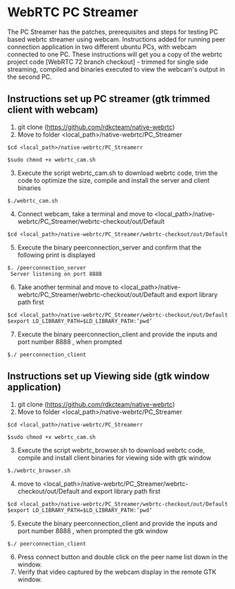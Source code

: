 # WebRTC PC Streamer

The PC Streamer has the patches, prerequisites and steps for testing PC based webrtc streamer using webcam. Instructions added for running peer connection application in two different ubuntu PCs, with webcam connected to one PC. These instructions will get you a copy of the webrtc project code [WebRTC 72 branch checkout] - trimmed for single side streaming, compiled and binaries executed to view the webcam's output in the second PC.

## Instructions set up PC streamer (gtk trimmed client with webcam)

1. git clone (https://github.com/rdkcteam/native-webrtc)
2. Move to folder  <local_path>/native-webrtc/PC_Streamer
```
$cd <local_path>/native-webrtc/PC_Streamerr
````
```
$sudo chmod +x webrtc_cam.sh
```
3. Execute the script webrtc_cam.sh to download webrtc code, trim the code to optimize the size, compile and install the server and client binaries
```
$./webrtc_cam.sh
```
4. Connect webcam, take a terminal and move to <local_path>/native-webrtc/PC_Streamer/webrtc-checkout/out/Default
```
$cd <local_path>/native-webrtc/PC_Streamer/webrtc-checkout/out/Default
```
5. Execute the binary peerconnection_server and confirm that the following print is displayed 
```
$. /peerconnection_server
 Server listening on port 8888
```
6. Take another terminal and move to <local_path>/native-webrtc/PC_Streamer/webrtc-checkout/out/Default and export library path first
```
$cd <local_path>/native-webrtc/PC_Streamer/webrtc-checkout/out/Default
$export LD_LIBRARY_PATH=$LD_LIBRARY_PATH:’pwd’

```

7. Execute the binary peerconnection_client and provide the inputs <Server IP> and port number 8888 , when prompted
```
$./ peerconnection_client
```


## Instructions set up Viewing side (gtk window application)
1. git clone (https://github.com/rdkcteam/native-webrtc)
2. Move to folder  <local_path>/native-webrtc/PC_Streamer
```
$cd <local_path>/native-webrtc/PC_Streamerr
````
```
$sudo chmod +x webrtc_cam.sh
```
3. Execute the script webrtc_browser.sh to download webrtc code, compile and install client binaries for viewing side with gtk window
```
$./webrtc_browser.sh
```
4. move to <local_path>/native-webrtc/PC_Streamer/webrtc-checkout/out/Default and export library path first
```
$cd <local_path>/native-webrtc/PC_Streamer/webrtc-checkout/out/Default
$export LD_LIBRARY_PATH=$LD_LIBRARY_PATH:’pwd’

```
5. Execute the binary peerconnection_client and provide the inputs <Server IP> and port number 8888 , when prompted the gtk window
```
$./ peerconnection_client
```
6. Press connect button and double click on the peer name list down in the window.
7. Verify that video captured by the webcam display in the remote GTK window.

